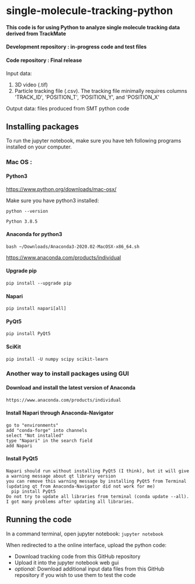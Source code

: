# single-molecule-tracking-python
#### This code is for using Python to analyze single molecule tracking data derived from TrackMate 

#### Development repository : in-progress code and test files
#### Code repository : Final release 

Input data:     
1. 3D video (.tif) 
2. Particle tracking file (.csv). The tracking file minimally requires columns 
  'TRACK_ID', 'POSITION_T', 'POSITION_Y', and 'POSITION_X'    

Output data: files produced from SMT python code

## Installing packages
To run the jupyter notebook, make sure you have teh following programs installed on your computer.

### Mac OS : 

#### Python3 
https://www.python.org/downloads/mac-osx/

Make sure you have python3 installed: 

`python --version`

`Python 3.8.5`

#### Anaconda for python3 
`bash ~/Downloads/Anaconda3-2020.02-MacOSX-x86_64.sh` 

https://www.anaconda.com/products/individual

#### Upgrade pip 
`pip install --upgrade pip`

#### Napari 
`pip install napari[all]`

#### PyQt5 
`pip install PyQt5`

#### SciKit 
`pip install -U numpy scipy scikit-learn`


### Another way to install packages using GUI

#### Download and install the latest version of Anaconda
    https://www.anaconda.com/products/individual

#### Install Napari through Anaconda-Navigator
    go to "environments"
    add "conda-forge" into channels
    select "Not installed"
    type "Napari" in the search field
    add Napari
    
#### Install PyQt5
    Napari should run without installing PyQt5 (I think), but it will give a warning message about qt library version
    you can remove this warning message by installing PyQt5 from Terminal (updating qt from Anaconda-Navigator did not work for me)
      pip install PyQt5
    Do not try to update all libraries from terminal (conda update --all). I got many problems after updating all libraries.

## Running the code 
In a command terminal, open jupyter notebook: 
`jupyter notebook` 

When redirected to a the online interface, upload the python code: 
* Download tracking code from this GitHub repository 
* Upload it into the jupyter notebook web gui
* *optional:* Download additional input data files from this GitHub repository if you wish to use them to test the code
